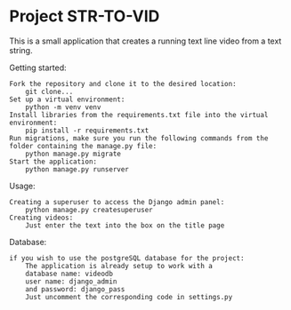 # Project STR-TO-VID
This is a small application that creates a running text line video from a text string.

Getting started:
```
Fork the repository and clone it to the desired location:
    git clone...
Set up a virtual environment:
    python -m venv venv
Install libraries from the requirements.txt file into the virtual environment:
    pip install -r requirements.txt
Run migrations, make sure you run the following commands from the folder containing the manage.py file:
    python manage.py migrate
Start the application:
    python manage.py runserver
```

Usage:
```
Creating a superuser to access the Django admin panel:
    python manage.py createsuperuser
Creating videos:
    Just enter the text into the box on the title page
```
Database:
```
if you wish to use the postgreSQL database for the project:
    The application is already setup to work with a
    database name: videodb
    user name: django_admin
    and password: django_pass
    Just uncomment the corresponding code in settings.py
```

